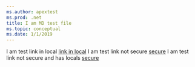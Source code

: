 ```yaml
---
ms.author: apextest
ms.prod: .net
title: I am MD test file
ms.topic: conceptual
ms.date: 1/1/2019
---
```


I am test link in local [link in local](https://docs.microsoft.com)
I am test link not secure [secure](https://docs.microsoft.com/)
I am test link not secure and has locals [secure](https://docs.microsoft.com)